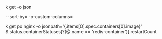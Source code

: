 k get <kind> -o json 

--sort-by=
-o-custom-columns=

k get po nginx -o jsonpath='{.items[0].spec.containers[0].image}'
$.status.containerStatuses[?(@.name == 'redis-container')].restartCount